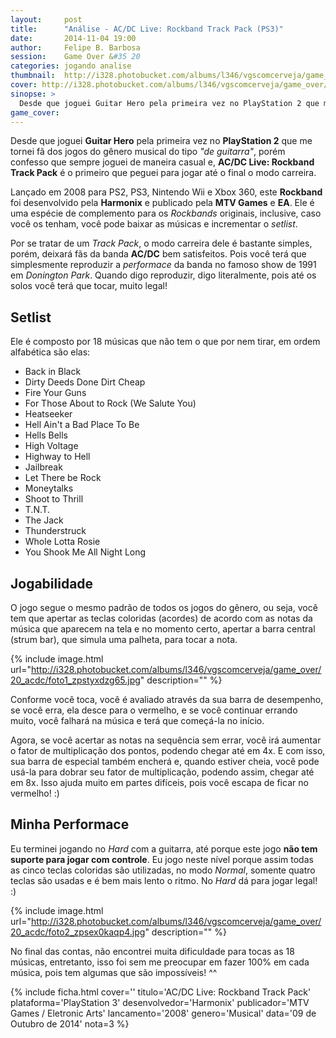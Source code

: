 ```yaml
---
layout:     post
title:      "Análise - AC/DC Live: Rockband Track Pack (PS3)"
date:       2014-11-04 19:00
author:     Felipe B. Barbosa
session:    Game Over &#35 20
categories: jogando analise
thumbnail:  http://i328.photobucket.com/albums/l346/vgscomcerveja/game_over/20_acdc/post_thumbnail_zpsn4qcpjyr.jpg
cover: http://i328.photobucket.com/albums/l346/vgscomcerveja/game_over/20_acdc/post_header_zpsw3tudwvc.jpg
sinopse: >
  Desde que joguei Guitar Hero pela primeira vez no PlayStation 2 que me tornei fã dos jogos do gênero musical do tipo "de guitarra", porém confesso que sempre joguei de maneira casual e, AC/DC Live: Rockband Track Pack é o primeiro que peguei para jogar até o final o modo carreira.
game_cover:
---
```

Desde que joguei **Guitar Hero** pela primeira vez no **PlayStation 2** que me tornei fã dos jogos do gênero musical do tipo *"de guitarra"*, porém confesso que sempre joguei de maneira casual e, **AC/DC Live: Rockband Track Pack** é o primeiro que peguei para jogar até o final o modo carreira.

Lançado em 2008 para PS2, PS3, Nintendo Wii e Xbox 360, este **Rockband** foi desenvolvido pela **Harmonix** e publicado pela **MTV Games** e **EA**. Ele é uma espécie de complemento para os *Rockbands* originais, inclusive, caso você os tenham, você pode baixar as músicas e incrementar o *setlist*.

Por se tratar de um *Track Pack*, o modo carreira dele é bastante simples, porém, deixará fãs da banda **AC/DC** bem satisfeitos. Pois você terá que simplesmente reproduzir a *performace* da banda no famoso show de 1991 em *Donington Park*. Quando digo reproduzir, digo literalmente, pois até os solos você terá que tocar, muito legal!

## Setlist

Ele é composto por 18 músicas que não tem o que por nem tirar, em ordem alfabética são elas:

- Back in Black
- Dirty Deeds Done Dirt Cheap
- Fire Your Guns
- For Those About to Rock (We Salute You)
- Heatseeker
- Hell Ain't a Bad Place To Be
- Hells Bells
- High Voltage
- Highway to Hell
- Jailbreak
- Let There be Rock
- Moneytalks
- Shoot to Thrill
- T.N.T.
- The Jack
- Thunderstruck
- Whole Lotta Rosie
- You Shook Me All Night Long

## Jogabilidade

O jogo segue o mesmo padrão de todos os jogos do gênero, ou seja, você tem que apertar as teclas coloridas (acordes) de acordo com as notas da música que aparecem na tela e no momento certo, apertar a barra central (strum bar), que simula uma palheta, para tocar a nota.

{% include image.html url="http://i328.photobucket.com/albums/l346/vgscomcerveja/game_over/20_acdc/foto1_zpstyxdzg65.jpg" description="" %}

Conforme você toca, você é avaliado através da sua barra de desempenho, se você erra, ela desce para o vermelho, e se você continuar errando muito, você falhará na música e terá que começá-la no início.

Agora, se você acertar as notas na sequência sem errar, você irá aumentar o fator de multiplicação dos pontos, podendo chegar até em 4x. E com isso, sua barra de especial também encherá e, quando estiver cheia, você pode usá-la para dobrar seu fator de multiplicação, podendo assim, chegar até em 8x. Isso ajuda muito em partes difíceis, pois você escapa de ficar no vermelho! :)

## Minha Performace

Eu terminei jogando no *Hard* com a guitarra, até porque este jogo **não tem suporte para jogar com controle**. Eu jogo neste nível porque assim todas as cinco teclas coloridas são utilizadas, no modo *Normal*, somente quatro teclas são usadas e é bem mais lento o ritmo. No *Hard* dá para jogar legal! :)

{% include image.html url="http://i328.photobucket.com/albums/l346/vgscomcerveja/game_over/20_acdc/foto2_zpsex0kaqp4.jpg" description="" %}

No final das contas, não encontrei muita dificuldade para tocas as 18 músicas, entretanto, isso foi sem me preocupar em fazer 100% em cada música, pois tem algumas que são impossíveis! ^^

{% include ficha.html
  cover=''
  titulo='AC/DC Live: Rockband Track Pack'
  plataforma='PlayStation 3'
  desenvolvedor='Harmonix'
  publicador='MTV Games / Eletronic Arts'
  lancamento='2008'
  genero='Musical'
  data='09 de Outubro de 2014'
  nota=3 %}
